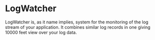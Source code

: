 LogWatcher
==========
LogWatcher is, as it name implies, system for the monitoring of the log stream of your application. It combines similar log records in one giving 10000 feet view over your log data.
